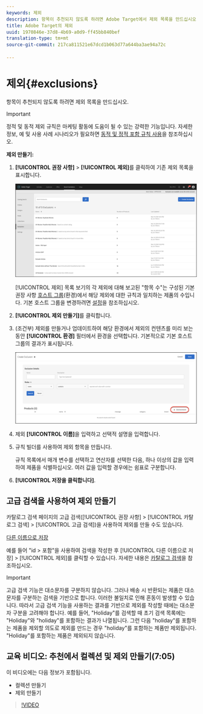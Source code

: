 ```yaml
---
keywords: 제외
description: 항목이 추천되지 않도록 하려면 Adobe Target에서 제외 목록을 만드십시오.
title: Adobe Target의 제외
uuid: 1970846e-37d8-4b69-a0d9-ff45bb840bef
translation-type: tm+mt
source-git-commit: 217ca811521e67dcd1b063d77a644ba3ae94a72c

---
```



# 제외{#exclusions}

항목이 추천되지 않도록 하려면 제외 목록을 만드십시오.

>[!IMPORTANT]
>
>정적 및 동적 제외 규칙은 마케팅 활동에 도움이 될 수 있는 강력한 기능입니다. 자세한 정보, 예 및 사용 사례 시나리오가 필요하면 [동적 및 정적 포함 규칙 사용](../../c-recommendations/c-algorithms/use-dynamic-and-static-inclusion-rules.md#concept_4CB5C0FA705D4E449BD0B37B3D987F9F)을 참조하십시오.

**제외 만들기:**

1. **[!UICONTROL 권장 사항]** &gt; **[!UICONTROL 제외]**&#x200B;를 클릭하여 기존 제외 목록을 표시합니다.

   ![](assets/exclusions_list.png)

   [!UICONTROL 제외] 목록 보기의 각 제외에 대해 보고된 "항목 수"는 구성된 기본 권장 사항 [호스트 그룹](/help/administrating-target/hosts.md)(환경)에서 해당 제외에 대한 규칙과 일치하는 제품의 수입니다. 기본 호스트 그룹을 변경하려면 [설정](../../c-recommendations/plan-implement.md#concept_C1E1E2351413468692D6C21145EF0B84)을 참조하십시오.

1. **[!UICONTROL 제외 만들기]**&#x200B;를 클릭합니다.

1. (조건부) 제외를 만들거나 업데이트하여 해당 환경에서 제외의 컨텐츠를 미리 보는 동안 **[!UICONTROL 환경]** 필터에서 환경을 선택합니다. 기본적으로 기본 호스트 그룹의 결과가 표시됩니다.

   ![제외 만들기](/help/c-recommendations/c-products/assets/CreateExclusion.png)

1. 제외 **[!UICONTROL 이름]**&#x200B;을 입력하고 선택적 설명을 입력합니다.

1. 규칙 빌더를 사용하여 제외 항목을 만듭니다.

   규칙 목록에서 매개 변수를 선택하고 연산자를 선택한 다음, 하나 이상의 값을 입력하여 제품을 식별하십시오. 여러 값을 입력할 경우에는 쉼표로 구분합니다.

1. **[!UICONTROL 저장을 클릭합니다]**.

## 고급 검색을 사용하여 제외 만들기

카탈로그 검색 페이지의 고급 검색([!UICONTROL 권장 사항] &gt; [!UICONTROL 카탈로그 검색] &gt; [!UICONTROL 고급 검색])을 사용하여 제외를 만들 수도 있습니다. 

[다른 이름으로 저장](/help/c-recommendations/c-products/assets/save-as.png)

예를 들어 "id &gt; 포함"을 사용하여 검색을 작성한 후 [!UICONTROL 다른 이름으로 저장] &gt; [!UICONTROL 제외]를 클릭할 수 있습니다. 자세한 내용은 [카탈로그 검색](/help/c-recommendations/c-products/catalog-search.md)을 참조하십시오.

>[!IMPORTANT]
>
>고급 검색 기능은 대소문자를 구분하지 않습니다. 그러나 배송 시 반환되는 제품은 대소문자를 구분하는 검색을 기반으로 합니다. 이러한 불일치로 인해 혼동이 발생할 수 있습니다. 따라서 고급 검색 기능을 사용하는 결과를 기반으로 제외를 작성할 때에는 대소문자 구분을 고려해야 합니다. 예를 들어, "Holiday"를 검색할 때 초기 검색 목록에는 "Holiday"와 "holiday"를 포함하는 결과가 나열됩니다. 그런 다음 "holiday"를 포함하는 제품을 제외할 의도로 제외를 만드는 경우 "holiday"를 포함하는 제품만 제외됩니다. "Holiday"를 포함하는 제품은 제외되지 않습니다.

## 교육 비디오: 추천에서 컬렉션 및 제외 만들기(7:05)

이 비디오에는 다음 정보가 포함됩니다.

* 컬렉션 만들기
* 제외 만들기

>[!VIDEO](https://video.tv.adobe.com/v/27689?captions=kor)